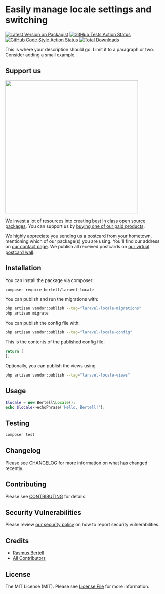 # Easily manage locale settings and switching

[![Latest Version on Packagist](https://img.shields.io/packagist/v/rasmus-bertell/laravel-locale.svg?style=flat-square)](https://packagist.org/packages/rasmus-bertell/laravel-locale)
[![GitHub Tests Action Status](https://img.shields.io/github/actions/workflow/status/rasmus-bertell/laravel-locale/run-tests.yml?branch=main&label=tests&style=flat-square)](https://github.com/rasmus-bertell/laravel-locale/actions?query=workflow%3Arun-tests+branch%3Amain)
[![GitHub Code Style Action Status](https://img.shields.io/github/actions/workflow/status/rasmus-bertell/laravel-locale/fix-php-code-style-issues.yml?branch=main&label=code%20style&style=flat-square)](https://github.com/rasmus-bertell/laravel-locale/actions?query=workflow%3A"Fix+PHP+code+style+issues"+branch%3Amain)
[![Total Downloads](https://img.shields.io/packagist/dt/rasmus-bertell/laravel-locale.svg?style=flat-square)](https://packagist.org/packages/rasmus-bertell/laravel-locale)

This is where your description should go. Limit it to a paragraph or two. Consider adding a small example.

## Support us

[<img src="https://github-ads.s3.eu-central-1.amazonaws.com/laravel-locale.jpg?t=1" width="419px" />](https://spatie.be/github-ad-click/laravel-locale)

We invest a lot of resources into creating [best in class open source packages](https://spatie.be/open-source). You can support us by [buying one of our paid products](https://spatie.be/open-source/support-us).

We highly appreciate you sending us a postcard from your hometown, mentioning which of our package(s) you are using. You'll find our address on [our contact page](https://spatie.be/about-us). We publish all received postcards on [our virtual postcard wall](https://spatie.be/open-source/postcards).

## Installation

You can install the package via composer:

```bash
composer require bertell/laravel-locale
```

You can publish and run the migrations with:

```bash
php artisan vendor:publish --tag="laravel-locale-migrations"
php artisan migrate
```

You can publish the config file with:

```bash
php artisan vendor:publish --tag="laravel-locale-config"
```

This is the contents of the published config file:

```php
return [
];
```

Optionally, you can publish the views using

```bash
php artisan vendor:publish --tag="laravel-locale-views"
```

## Usage

```php
$locale = new Bertell\Locale();
echo $locale->echoPhrase('Hello, Bertell!');
```

## Testing

```bash
composer test
```

## Changelog

Please see [CHANGELOG](CHANGELOG.md) for more information on what has changed recently.

## Contributing

Please see [CONTRIBUTING](CONTRIBUTING.md) for details.

## Security Vulnerabilities

Please review [our security policy](../../security/policy) on how to report security vulnerabilities.

## Credits

- [Rasmus Bertell](https://github.com/Rasmus-Bertell)
- [All Contributors](../../contributors)

## License

The MIT License (MIT). Please see [License File](LICENSE.md) for more information.

